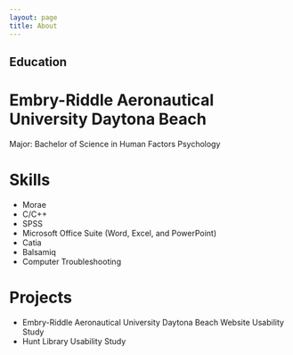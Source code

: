 ```yaml
---
layout: page
title: About
---
```


## Education 

# Embry-Riddle Aeronautical University Daytona Beach

Major: Bachelor of Science in Human Factors Psychology 

# Skills

* Morae
* C/C++
* SPSS
* Microsoft Office Suite (Word, Excel, and PowerPoint)
* Catia
* Balsamiq
* Computer Troubleshooting

# Projects

* Embry-Riddle Aeronautical University Daytona Beach Website Usability Study
* Hunt Library Usability Study
